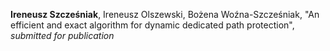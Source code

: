 **Ireneusz Szcześniak**, Ireneusz Olszewski, Bożena Woźna-Szcześniak,
"An efficient and exact algorithm for dynamic dedicated path
protection", *submitted for publication*